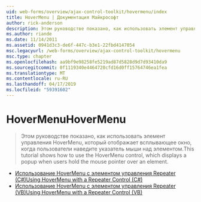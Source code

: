 ```yaml
---
uid: web-forms/overview/ajax-control-toolkit/hovermenu/index
title: HoverMenu | Документация Майкрософт
author: rick-anderson
description: Этом руководстве показано, как использовать элемент управления HoverMenu, который отображает всплывающее окно, когда пользователи наведите указатель мыши над элементом.
ms.author: riande
ms.date: 11/14/2011
ms.assetid: 0941d3c3-de6f-447c-b3e1-22fbd4147054
msc.legacyurl: /web-forms/overview/ajax-control-toolkit/hovermenu
msc.type: chapter
ms.openlocfilehash: aa9bf9e98258fe5219ad87d5828d9d7d93410da9
ms.sourcegitcommit: 0f1119340e4464720cfd16d0ff15764746ea1fea
ms.translationtype: MT
ms.contentlocale: ru-RU
ms.lasthandoff: 04/17/2019
ms.locfileid: "59391602"
---
```

# <a name="hovermenu"></a><span data-ttu-id="c80f9-103">HoverMenu</span><span class="sxs-lookup"><span data-stu-id="c80f9-103">HoverMenu</span></span>

> <span data-ttu-id="c80f9-104">Этом руководстве показано, как использовать элемент управления HoverMenu, который отображает всплывающее окно, когда пользователи наведите указатель мыши над элементом.</span><span class="sxs-lookup"><span data-stu-id="c80f9-104">This tutorial shows how to use the HoverMenu control, which displays a popup when users hold the mouse pointer over an element.</span></span>


- [<span data-ttu-id="c80f9-105">Использование HoverMenu с элементом управления Repeater (C#)</span><span class="sxs-lookup"><span data-stu-id="c80f9-105">Using HoverMenu with a Repeater Control (C#)</span></span>](using-hovermenu-with-a-repeater-control-cs.md)
- [<span data-ttu-id="c80f9-106">Использование HoverMenu с элементом управления Repeater (VB)</span><span class="sxs-lookup"><span data-stu-id="c80f9-106">Using HoverMenu with a Repeater Control (VB)</span></span>](using-hovermenu-with-a-repeater-control-vb.md)
